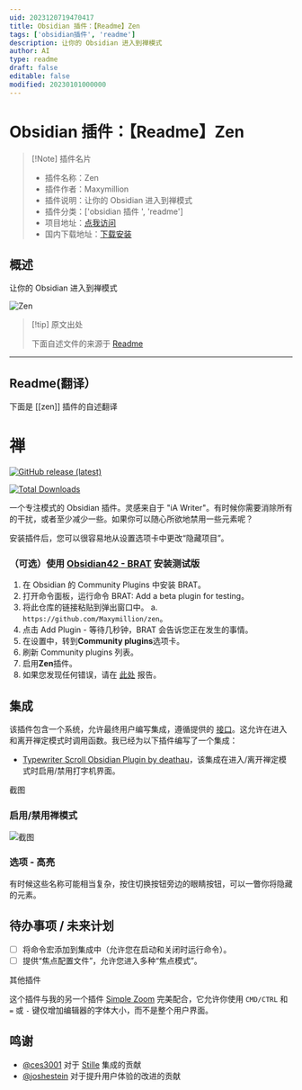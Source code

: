 ```yaml
---
uid: 2023120719470417
title: Obsidian 插件：【Readme】Zen
tags: ['obsidian插件', 'readme']
description: 让你的 Obsidian 进入到禅模式
author: AI
type: readme
draft: false
editable: false
modified: 20230101000000
---
```


# Obsidian 插件：【Readme】Zen

> [!Note] 插件名片
> - 插件名称：Zen
> - 插件作者：Maxymillion
> - 插件说明：让你的 Obsidian 进入到禅模式
> - 插件分类：['obsidian 插件 ', 'readme']
> - 项目地址：[点我访问](https://github.com/Maxymillion/zen)
> - 国内下载地址：[下载安装](https://pkmer.cn/products/plugin/pluginMarket/?zen)

## 概述

让你的 Obsidian 进入到禅模式

![Zen](https://cdn.pkmer.cn/covers/zen_new.gif)

> [!tip] 原文出处
>
>下面自述文件的来源于 [Readme](https://ghproxy.net/https://raw.githubusercontent.com/Maxymillion/zen/main/README.md)
>

---

## Readme(翻译）

下面是 [[zen]] 插件的自述翻译

# 禅

[![GitHub release (latest)](https://img.shields.io/github/v/release/Maxymillion/zen?style=flat-square&sort=semver)](https://github.com/Maxymillion/zen/releases/latest)

[![Total Downloads](https://img.shields.io/github/downloads/Maxymillion/Zen/total?style=flat-square)](https://github.com/Maxymillion/zen/releases/latest)

一个专注模式的 Obsidian 插件。灵感来自于 "iA Writer"。有时候你需要消除所有的干扰，或者至少减少一些。如果你可以随心所欲地禁用一些元素呢？

安装插件后，您可以很容易地从设置选项卡中更改“隐藏项目”。

### （可选）使用 [Obsidian42 - BRAT](https://github.com/TfTHacker/obsidian42-brat) 安装测试版

1. 在 Obsidian 的 Community Plugins 中安装 BRAT。
2. 打开命令面板，运行命令 BRAT: Add a beta plugin for testing。
3. 将此仓库的链接粘贴到弹出窗口中。
   a. `https://github.com/Maxymillion/zen`。
4. 点击 Add Plugin - 等待几秒钟，BRAT 会告诉您正在发生的事情。
5. 在设置中，转到**Community plugins**选项卡。
6. 刷新 Community plugins 列表。
7. 启用**Zen**插件。
8. 如果您发现任何错误，请在 [此处](https://github.com/Maxymillion/zen/issues) 报告。

## 集成

该插件包含一个系统，允许最终用户编写集成，遵循提供的 [接口](src/plugin.integrations.ts)。这允许在进入和离开禅定模式时调用函数。我已经为以下插件编写了一个集成：

- [Typewriter Scroll Obsidian Plugin by deathau](https://github.com/deathau/cm-typewriter-scroll-obsidian)，该集成在进入/离开禅定模式时启用/禁用打字机界面。

截图

### 启用/禁用禅模式

![截图](https://cdn.pkmer.cn/covers/zen_1_2.gif)

### 选项 - 高亮

有时候这些名称可能相当复杂，按住切换按钮旁边的眼睛按钮，可以一瞥你将隐藏的元素。

## 待办事项 / 未来计划

- [ ] 将命令宏添加到集成中（允许您在启动和关闭时运行命令）。
- [ ] 提供“焦点配置文件”，允许您进入多种“焦点模式”。

其他插件

这个插件与我的另一个插件 [Simple Zoom](https://github.com/Maxymillion/simple-zoom) 完美配合，它允许你使用 `CMD/CTRL` 和 `=` 或 `-` 键仅增加编辑器的字体大小，而不是整个用户界面。

## 鸣谢

- [@ces3001](https://github.com/ces3001) 对于 [Stille](https://github.com/michaellee/stille) 集成的贡献
- [@joshestein](https://github.com/joshestein) 对于提升用户体验的改进的贡献



